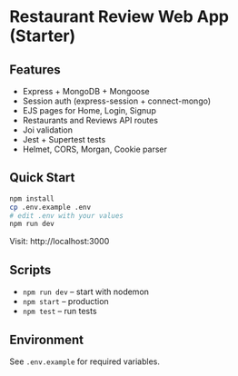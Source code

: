 # Restaurant Review Web App (Starter)

## Features
- Express + MongoDB + Mongoose
- Session auth (express-session + connect-mongo)
- EJS pages for Home, Login, Signup
- Restaurants and Reviews API routes
- Joi validation
- Jest + Supertest tests
- Helmet, CORS, Morgan, Cookie parser

## Quick Start
```bash
npm install
cp .env.example .env
# edit .env with your values
npm run dev
```

Visit: http://localhost:3000

## Scripts
- `npm run dev` – start with nodemon
- `npm start` – production
- `npm test` – run tests

## Environment
See `.env.example` for required variables.
